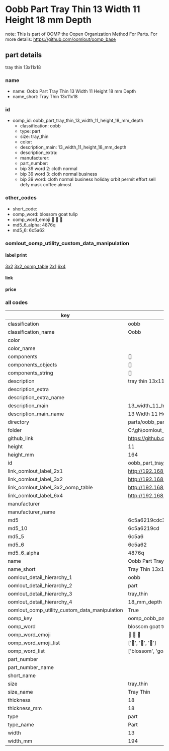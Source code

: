 # Oobb Part Tray Thin 13 Width 11 Height 18 mm Depth  

note: This is part of OOMP the Oopen Organization Method For Parts. For more details: https://github.com/oomlout/oomp_base

##  part details
  



tray thin 13x11x18



### name
* name: Oobb Part Tray Thin 13 Width 11 Height 18 mm Depth
* name_short: Tray Thin 13x11x18 
### id
* oomp_id: oobb_part_tray_thin_13_width_11_height_18_mm_depth
  * classification: oobb
  * type: part
  * size: tray_thin
  * color: 
  * description_main: 13_width_11_height_18_mm_depth
  * description_extra: 
  * manufacturer: 
  * part_number: 
  * bip 39 word 2: cloth normal
  * bip 39 word 3: cloth normal business
  * bip 39 word: cloth normal business holiday orbit permit effort sell defy mask coffee almost

### other_codes
* short_code: 
* oomp_word: blossom goat tulip
* oomp_word_emoji :blossom: :goat: :tulip:
* md5_6_alpha: 4876q
* md5_6: 6c5a62






### oomlout_oomp_utility_custom_data_manipulation
#### label print
[3x2](http://192.168.1.245:1112/?label=oomp%204876q)
[3x2_oomp_table](http://192.168.1.108:1112/?label=oomp%204876q)
[2x1](http://192.168.1.242:1112/?label=oomp%204876q)
[6x4](http://192.168.1.55:1112/?label=oomp%204876q)    

#### link

                              

#### price







### all codes 
| key | value |  
| --- | --- |  
| classification | oobb |  
| classification_name | Oobb |  
| color |  |  
| color_name |  |  
| components | [] |  
| components_objects | [] |  
| components_string | [] |  
| description | tray thin 13x11x18 |  
| description_extra |  |  
| description_extra_name |  |  
| description_main | 13_width_11_height_18_mm_depth |  
| description_main_name | 13 Width 11 Height 18 mm Depth |  
| directory | parts/oobb_part_tray_thin_13_width_11_height_18_mm_depth |  
| folder | C:\gh\oomlout_oobb_version_4_generated_parts\parts\oobb_part_tray_thin_13_width_11_height_18_mm_depth |  
| github_link | https://github.com/oomlout/oomlout_oomp_part_src/tree/main/parts/oobb_part_tray_thin_13_width_11_height_18_mm_depth |  
| height | 11 |  
| height_mm | 164 |  
| id | oobb_part_tray_thin_13_width_11_height_18_mm_depth |  
| link_oomlout_label_2x1 | http://192.168.1.242:1112/?label=oomp%204876q |  
| link_oomlout_label_3x2 | http://192.168.1.245:1112/?label=oomp%204876q |  
| link_oomlout_label_3x2_oomp_table | http://192.168.1.108:1112/?label=oomp%204876q |  
| link_oomlout_label_6x4 | http://192.168.1.55:1112/?label=oomp%204876q |  
| manufacturer |  |  
| manufacturer_name |  |  
| md5 | 6c5a6219cdc368d68ccdf6cc3e25895e |  
| md5_10 | 6c5a6219cd |  
| md5_5 | 6c5a6 |  
| md5_6 | 6c5a62 |  
| md5_6_alpha | 4876q |  
| name | Oobb Part Tray Thin 13 Width 11 Height 18 mm Depth |  
| name_short | Tray Thin 13x11x18  |  
| oomlout_detail_hierarchy_1 | oobb |  
| oomlout_detail_hierarchy_2 | part |  
| oomlout_detail_hierarchy_3 | tray_thin |  
| oomlout_detail_hierarchy_4 | 18_mm_depth |  
| oomlout_oomp_utility_custom_data_manipulation | True |  
| oomp_key | oomp_oobb_part_tray_thin_13_width_11_height_18_mm_depth |  
| oomp_word | blossom goat tulip |  
| oomp_word_emoji | :blossom: :goat: :tulip: |  
| oomp_word_emoji_list | [':blossom:', ':goat:', ':tulip:'] |  
| oomp_word_list | ['blossom', 'goat', 'tulip'] |  
| part_number |  |  
| part_number_name |  |  
| short_name |  |  
| size | tray_thin |  
| size_name | Tray Thin |  
| thickness | 18 |  
| thickness_mm | 18 |  
| type | part |  
| type_name | Part |  
| width | 13 |  
| width_mm | 194 |  
